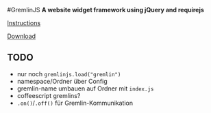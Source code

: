 #GremlinJS
**A website widget framework using jQuery and requirejs**


[Instructions](http://grmlin.github.com/gremlinjs/)

[Download](https://github.com/grmlin/gremlinjs/downloads)

## TODO

- nur noch `gremlinjs.load("gremlin")`
- namespace/Ordner über Config
- gremlin-name umbauen auf Ordner mit `index.js`
- coffeescript gremlins?
- `.on()`/`.off()` für Gremlin-Kommunikation
